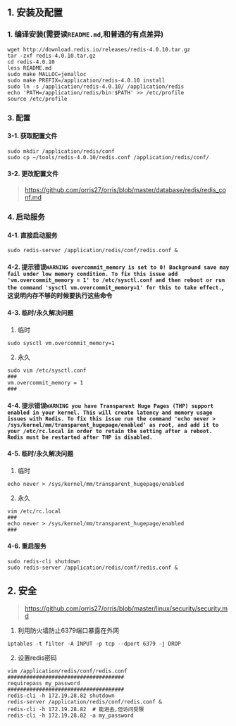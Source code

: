 ## 1. 安装及配置
### 1. 编译安装(需要读`README.md`,和普通的有点差异)
```
wget http://download.redis.io/releases/redis-4.0.10.tar.gz
tar -zxf redis-4.0.10.tar.gz 
cd redis-4.0.10
less README.md 
sudo make MALLOC=jemalloc
sudo make PREFIX=/application/redis-4.0.10 install
sudo ln -s /application/redis-4.0.10/ /application/redis
echo 'PATH=/application/redis/bin:$PATH' >> /etc/profile
source /etc/profile
```
### 3. 配置
#### 3-1. 获取配置文件
```
sudo mkdir /application/redis/conf
sudo cp ~/tools/redis-4.0.10/redis.conf /application/redis/conf/
```
#### 3-2. 更改配置文件
> https://github.com/orris27/orris/blob/master/database/redis/redis_conf.md


### 4. 启动服务
#### 4-1. 直接启动服务
```
sudo redis-server /application/redis/conf/redis.conf &
```
#### 4-2. 提示错误`WARNING overcommit_memory is set to 0! Background save may fail under low memory condition. To fix this issue add 'vm.overcommit_memory = 1' to /etc/sysctl.conf and then reboot or run the command 'sysctl vm.overcommit_memory=1' for this to take effect.`,这说明内存不够的时候要执行这些命令
#### 4-3. 临时/永久解决问题
1. 临时
```
sudo sysctl vm.overcommit_memory=1
```
2. 永久
```
sudo vim /etc/sysctl.conf
###
vm.overcommit_memory = 1
###
```
#### 4-4. 提示错误`WARNING you have Transparent Huge Pages (THP) support enabled in your kernel. This will create latency and memory usage issues with Redis. To fix this issue run the command 'echo never > /sys/kernel/mm/transparent_hugepage/enabled' as root, and add it to your /etc/rc.local in order to retain the setting after a reboot. Redis must be restarted after THP is disabled.`
#### 4-5. 临时/永久解决问题
1. 临时
```
echo never > /sys/kernel/mm/transparent_hugepage/enabled
```
2. 永久
```
vim /etc/rc.local 
###
echo never > /sys/kernel/mm/transparent_hugepage/enabled
###
```
#### 4-6. 重启服务
```
sudo redis-cli shutdown
sudo redis-server /application/redis/conf/redis.conf &
```

## 2. 安全
> https://github.com/orris27/orris/blob/master/linux/security/security.md
1. 利用防火墙防止6379端口暴露在外网
```
iptables -t filter -A INPUT -p tcp --dport 6379 -j DROP
```
2. 设置redis密码
```
vim /application/redis/conf/redis.conf
#####################################
requirepass my_password
#####################################
redis-cli -h 172.19.28.82 shutdown
redis-server /application/redis/conf/redis.conf &
redis-cli -h 172.19.28.82  # 能进去,但访问受限
redis-cli -h 172.19.28.82 -a my_password
```
